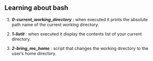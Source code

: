 ## Learning about bash

1. ***0-current_working_directory*** : when executed it prints the absolute path name of the current working directory.

2. ***1-listit*** : when executed it display the contents list of your current directory.

3. ***2-bring_me_home*** : script that changes the working directory to the user’s home directory.
